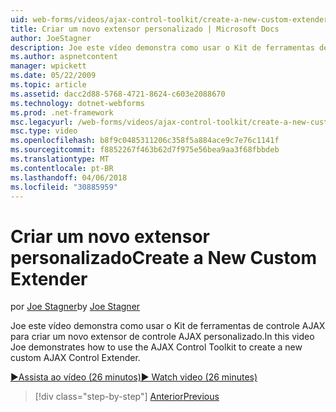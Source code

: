 ```yaml
---
uid: web-forms/videos/ajax-control-toolkit/create-a-new-custom-extender
title: Criar um novo extensor personalizado | Microsoft Docs
author: JoeStagner
description: Joe este vídeo demonstra como usar o Kit de ferramentas de controle AJAX para criar um novo extensor de controle AJAX personalizado.
ms.author: aspnetcontent
manager: wpickett
ms.date: 05/22/2009
ms.topic: article
ms.assetid: dacc2d88-5768-4721-8624-c603e2088670
ms.technology: dotnet-webforms
ms.prod: .net-framework
msc.legacyurl: /web-forms/videos/ajax-control-toolkit/create-a-new-custom-extender
msc.type: video
ms.openlocfilehash: b8f9c0485311206c358f5a884ace9c7e76c1141f
ms.sourcegitcommit: f8852267f463b62d7f975e56bea9aa3f68fbbdeb
ms.translationtype: MT
ms.contentlocale: pt-BR
ms.lasthandoff: 04/06/2018
ms.locfileid: "30885959"
---
```

<a name="create-a-new-custom-extender"></a><span data-ttu-id="6c4ed-103">Criar um novo extensor personalizado</span><span class="sxs-lookup"><span data-stu-id="6c4ed-103">Create a New Custom Extender</span></span>
====================
<span data-ttu-id="6c4ed-104">por [Joe Stagner](https://github.com/JoeStagner)</span><span class="sxs-lookup"><span data-stu-id="6c4ed-104">by [Joe Stagner](https://github.com/JoeStagner)</span></span>

<span data-ttu-id="6c4ed-105">Joe este vídeo demonstra como usar o Kit de ferramentas de controle AJAX para criar um novo extensor de controle AJAX personalizado.</span><span class="sxs-lookup"><span data-stu-id="6c4ed-105">In this video Joe demonstrates how to use the AJAX Control Toolkit to create a new custom AJAX Control Extender.</span></span>

[<span data-ttu-id="6c4ed-106">&#9654;Assista ao vídeo (26 minutos)</span><span class="sxs-lookup"><span data-stu-id="6c4ed-106">&#9654; Watch video (26 minutes)</span></span>](https://channel9.msdn.com/Blogs/ASP-NET-Site-Videos/create-a-new-custom-extender)

> [!div class="step-by-step"]
> [<span data-ttu-id="6c4ed-107">Anterior</span><span class="sxs-lookup"><span data-stu-id="6c4ed-107">Previous</span></span>](editor-control-custom.md)
